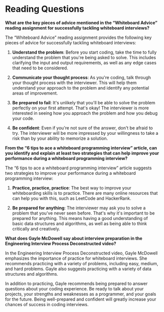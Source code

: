 # Reading Questions

**What are the key pieces of advice mentioned in the “Whiteboard Advice” reading assignment for successfully tackling whiteboard interviews?**

The “Whiteboard Advice” reading assignment provides the following key pieces of advice for successfully tackling whiteboard interviews:

1. **Understand the problem**: Before you start coding, take the time to fully understand the problem that you're being asked to solve. This includes clarifying the input and output requirements, as well as any edge cases that need to be considered.

2. **Communicate your thought process**: As you're coding, talk through your thought process with the interviewer. This will help them understand your approach to the problem and identify any potential areas of improvement.

3. **Be prepared to fail**: It's unlikely that you'll be able to solve the problem perfectly on your first attempt. That's okay! The interviewer is more interested in seeing how you approach the problem and how you debug your code.

4. **Be confident**: Even if you're not sure of the answer, don't be afraid to try. The interviewer will be more impressed by your willingness to take a risk than by your ability to memorize a solution.

**From the “6 tips to ace a whiteboard programming interview” article, can you identify and explain at least two strategies that can help improve your performance during a whiteboard programming interview?**

The “6 tips to ace a whiteboard programming interview” article suggests two strategies to improve your performance during a whiteboard programming interview:

1. **Practice, practice, practice**: The best way to improve your whiteboarding skills is to practice. There are many online resources that can help you with this, such as LeetCode and HackerRank.

2. **Be prepared for anything**: The interviewer may ask you to solve a problem that you've never seen before. That's why it's important to be prepared for anything. This means having a good understanding of basic data structures and algorithms, as well as being able to think critically and creatively.

**What does Gayle McDowell say about interview preparation in the Engineering Interview Process Deconstructed video?**

In the Engineering Interview Process Deconstructed video, Gayle McDowell emphasizes the importance of practice for whiteboard interviews. She recommends practicing with a variety of problems, including easy, medium, and hard problems. Gayle also suggests practicing with a variety of data structures and algorithms.

In addition to practicing, Gayle recommends being prepared to answer questions about your coding experience. Be ready to talk about your projects, your strengths and weaknesses as a programmer, and your goals for the future. Being well-prepared and confident will greatly increase your chances of success in coding interviews.

